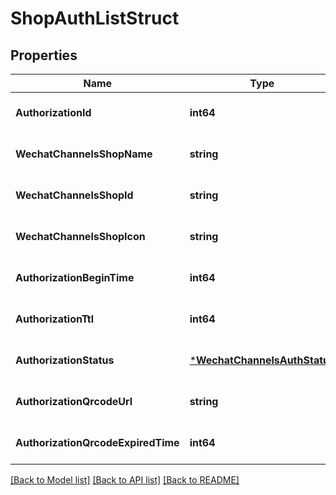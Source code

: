 # ShopAuthListStruct

## Properties
Name | Type | Description | Notes
------------ | ------------- | ------------- | -------------
**AuthorizationId** | **int64** |  | [optional] [default to null]
**WechatChannelsShopName** | **string** |  | [optional] [default to null]
**WechatChannelsShopId** | **string** |  | [optional] [default to null]
**WechatChannelsShopIcon** | **string** |  | [optional] [default to null]
**AuthorizationBeginTime** | **int64** |  | [optional] [default to null]
**AuthorizationTtl** | **int64** |  | [optional] [default to null]
**AuthorizationStatus** | [***WechatChannelsAuthStatus**](WechatChannelsAuthStatus.md) |  | [optional] [default to null]
**AuthorizationQrcodeUrl** | **string** |  | [optional] [default to null]
**AuthorizationQrcodeExpiredTime** | **int64** |  | [optional] [default to null]

[[Back to Model list]](../README.md#documentation-for-models) [[Back to API list]](../README.md#documentation-for-api-endpoints) [[Back to README]](../README.md)


